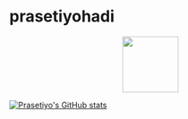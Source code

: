 # prasetiyohadi

<div id="header" align="center">
  <img src="https://media.giphy.com/media/M9gbBd9nbDrOTu1Mqx/giphy.gif" width="100"/>
</div>

[![Prasetiyo's GitHub stats](https://github-readme-stats.vercel.app/api?username=prasetiyohadi)](https://github.com/anuraghazra/github-readme-stats)
